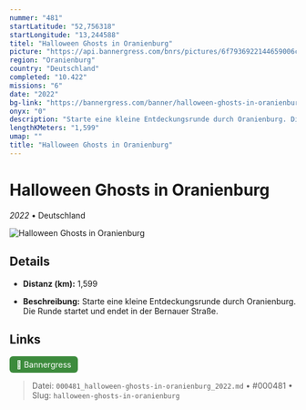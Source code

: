 ```yaml
---
nummer: "481"
startLatitude: "52,756318"
startLongitude: "13,244588"
titel: "Halloween Ghosts in Oranienburg"
picture: "https://api.bannergress.com/bnrs/pictures/6f7936922144659006c5595beabc4602"
region: "Oranienburg"
country: "Deutschland"
completed: "10.422"
missions: "6"
date: "2022"
bg-link: "https://bannergress.com/banner/halloween-ghosts-in-oranienburg-b9e6"
onyx: "0"
description: "Starte eine kleine Entdeckungsrunde durch Oranienburg. Die Runde startet und endet in der Bernauer Straße."
lengthKMeters: "1,599"
umap: ""
title: "Halloween Ghosts in Oranienburg"
---
```

# Halloween Ghosts in Oranienburg

*2022* • Deutschland

![Halloween Ghosts in Oranienburg](https://api.bannergress.com/bnrs/pictures/6f7936922144659006c5595beabc4602)

## Details
- **Distanz (km):** 1,599



- **Beschreibung:** Starte eine kleine Entdeckungsrunde durch Oranienburg. Die Runde startet und endet in der Bernauer Straße.


## Links
<div style="margin-top: 0.5em;">
<a href="https://bannergress.com/banner/halloween-ghosts-in-oranienburg-b9e6" target="_blank" style="display:inline-block;margin-right:8px;padding:6px 12px;background-color:#3c8b3c;color:white;text-decoration:none;border-radius:6px;">🔗 Bannergress</a>

</div>


> Datei: `000481_halloween-ghosts-in-oranienburg_2022.md` • #000481 • Slug: `halloween-ghosts-in-oranienburg`
